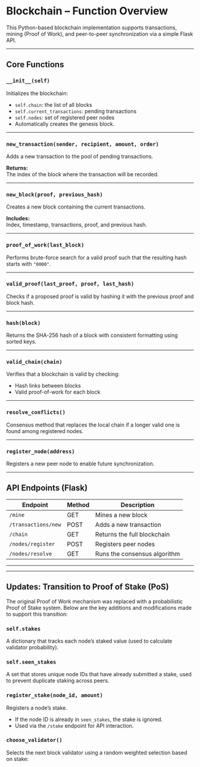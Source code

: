 # Blockchain – Function Overview

This Python-based blockchain implementation supports transactions, mining (Proof of Work), and peer-to-peer synchronization via a simple Flask API.

---

## Core Functions

### `__init__(self)`
Initializes the blockchain:
- `self.chain`: the list of all blocks  
- `self.current_transactions`: pending transactions  
- `self.nodes`: set of registered peer nodes  
- Automatically creates the genesis block.

---

### `new_transaction(sender, recipient, amount, order)`
Adds a new transaction to the pool of pending transactions.

**Returns:**  
The index of the block where the transaction will be recorded.

---

### `new_block(proof, previous_hash)`
Creates a new block containing the current transactions.

**Includes:**  
Index, timestamp, transactions, proof, and previous hash.

---

### `proof_of_work(last_block)`
Performs brute-force search for a valid proof such that the resulting hash starts with `"0000"`.

---

### `valid_proof(last_proof, proof, last_hash)`
Checks if a proposed proof is valid by hashing it with the previous proof and block hash.

---

### `hash(block)`
Returns the SHA-256 hash of a block with consistent formatting using sorted keys.

---

### `valid_chain(chain)`
Verifies that a blockchain is valid by checking:
- Hash links between blocks  
- Valid proof-of-work for each block

---

### `resolve_conflicts()`
Consensus method that replaces the local chain if a longer valid one is found among registered nodes.

---

### `register_node(address)`
Registers a new peer node to enable future synchronization.

---

## API Endpoints (Flask)

| Endpoint | Method | Description |
|----------|--------|-------------|
| `/mine` | GET | Mines a new block |
| `/transactions/new` | POST | Adds a new transaction |
| `/chain` | GET | Returns the full blockchain |
| `/nodes/register` | POST | Registers peer nodes |
| `/nodes/resolve` | GET | Runs the consensus algorithm |

---

---

## Updates: Transition to Proof of Stake (PoS)

The original Proof of Work mechanism was replaced with a probabilistic Proof of Stake system. Below are the key additions and modifications made to support this transition:

### `self.stakes`
A dictionary that tracks each node’s staked value (used to calculate validator probability).

### `self.seen_stakes`
A set that stores unique node IDs that have already submitted a stake, used to prevent duplicate staking across peers.

### `register_stake(node_id, amount)`
Registers a node’s stake.  
- If the node ID is already in `seen_stakes`, the stake is ignored.  
- Used via the `/stake` endpoint for API interaction.

### `choose_validator()`
Selects the next block validator using a random weighted selection based on stake:

